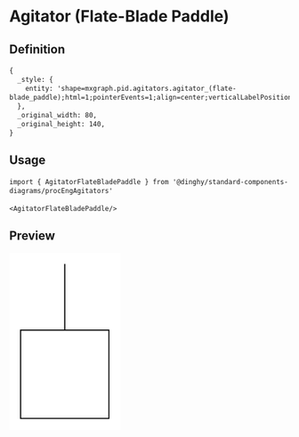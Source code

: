 # Agitator (Flate-Blade Paddle)

## Definition

```
{
  _style: { 
    entity: 'shape=mxgraph.pid.agitators.agitator_(flate-blade_paddle);html=1;pointerEvents=1;align=center;verticalLabelPosition=bottom;verticalAlign=top;dashed=0;',
  },
  _original_width: 80,
  _original_height: 140,
}
```

## Usage

```
import { AgitatorFlateBladePaddle } from '@dinghy/standard-components-diagrams/procEngAgitators'

<AgitatorFlateBladePaddle/>
```

## Preview

<img src="./agitator-flate-blade-paddle.png" width="200"/>

